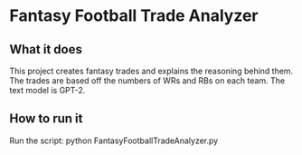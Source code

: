 # Fantasy Football Trade Analyzer

## What it does
This project creates fantasy trades and explains the reasoning behind them. The trades are based off the numbers of WRs and RBs on each team. The text model is GPT-2.

## How to run it
Run the script: 
python FantasyFootballTradeAnalyzer.py
